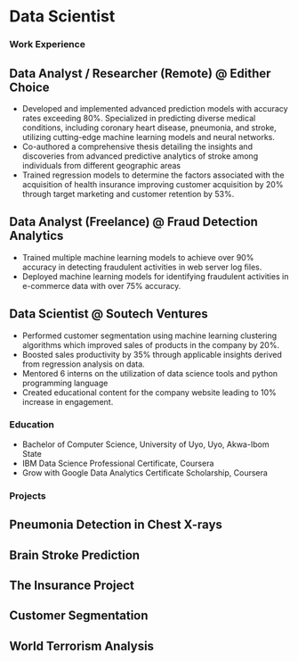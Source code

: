 # Data Scientist

### Work Experience
## Data Analyst / Researcher (Remote) @ Edither Choice
* Developed and implemented advanced prediction models with accuracy rates exceeding 80%. Specialized in predicting diverse medical conditions, including coronary heart disease, pneumonia, and stroke, utilizing cutting-edge machine learning models and neural networks. 
* Co-authored a comprehensive thesis detailing the insights and discoveries from advanced predictive analytics of stroke among individuals from different geographic areas
* Trained regression models to determine the factors associated with the acquisition of health insurance improving customer acquisition by 20% through target marketing and customer retention by 53%.

## Data Analyst (Freelance) @ Fraud Detection Analytics
* Trained multiple machine learning models to achieve over 90% accuracy in detecting fraudulent activities in web server log files.
* Deployed machine learning models for identifying fraudulent activities in e-commerce data with over 75% accuracy.

## Data Scientist @ Soutech Ventures
* Performed customer segmentation using machine learning clustering algorithms which improved sales of products in the company by 20%. 
* Boosted sales productivity by 35% through applicable insights derived from regression analysis on data. 
* Mentored 6 interns on the utilization of data science tools and python programming language
* Created educational content for the company website leading to 10% increase in engagement. 

### Education
* Bachelor of Computer Science, University of Uyo, Uyo, Akwa-Ibom State 
* IBM Data Science Professional Certificate, Coursera 
* Grow with Google Data Analytics Certificate Scholarship, Coursera 

### Projects
## Pneumonia Detection in Chest X-rays

## Brain Stroke Prediction

## The Insurance Project

## Customer Segmentation

## World Terrorism Analysis
